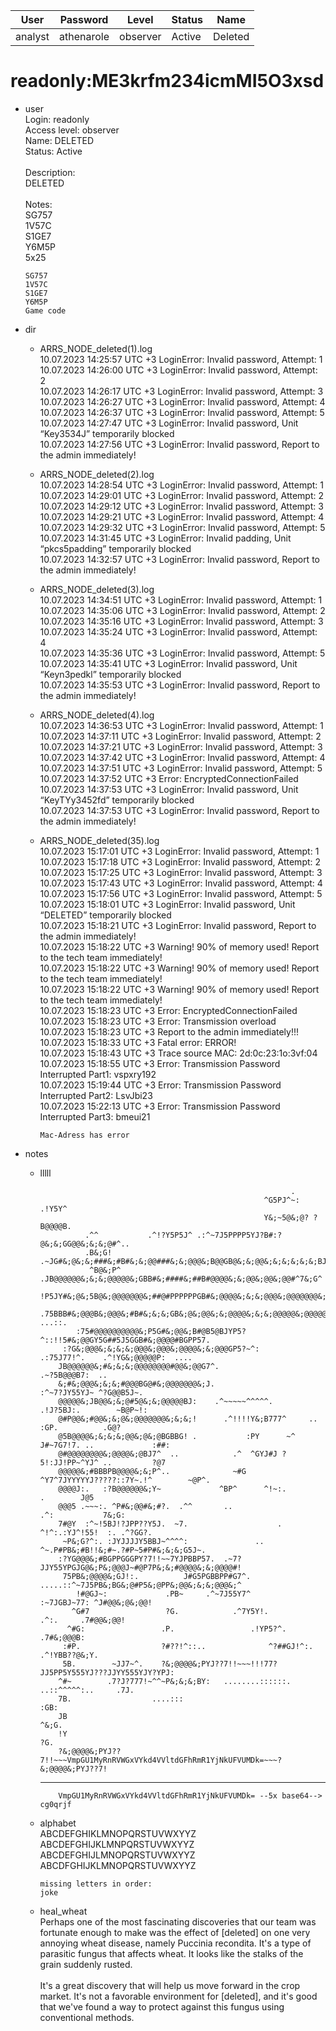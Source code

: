 | User         | Password                          | Level    | Status     | Name          |  
|--------------|-----------------------------------|----------|------------|---------------|    
| analyst      | athenarole                        | observer | Active     | Deleted       | 

# readonly:ME3krfm234icmMI5O3xsd 
* user  
  Login: readonly<br>
  Access level: observer<br>
  Name: DELETED<br>
  Status: Active<br>
  <br>
  Description:<br>
  DELETED<br>
  <br>
  Notes:<br>
  SG757<br>
  1V57C<br>
  S1GE7<br>
  Y6M5P<br>
  5x25<br>
  
      SG757
      1V57C
      S1GE7
      Y6M5P
      Game code

* dir<br>
  * ARRS_NODE_deleted(1).log<br>
    10.07.2023 14:25:57 UTC +3 LoginError: Invalid password, Attempt: 1<br>
    10.07.2023 14:26:00 UTC +3 LoginError: Invalid password, Attempt: 2<br>
    10.07.2023 14:26:17 UTC +3 LoginError: Invalid password, Attempt: 3<br>
    10.07.2023 14:26:27 UTC +3 LoginError: Invalid password, Attempt: 4<br>
    10.07.2023 14:26:37 UTC +3 LoginError: Invalid password, Attempt: 5<br>
    10.07.2023 14:27:47 UTC +3 LoginError: Invalid password, Unit “Key3534J” temporarily blocked<br>
    10.07.2023 14:27:56 UTC +3 LoginError: Invalid password, Report to the admin immediately!<br>
    
  * ARRS_NODE_deleted(2).log<br>
    10.07.2023 14:28:54 UTC +3 LoginError: Invalid password, Attempt: 1<br>
    10.07.2023 14:29:01 UTC +3 LoginError: Invalid password, Attempt: 2<br>
    10.07.2023 14:29:12 UTC +3 LoginError: Invalid password, Attempt: 3<br>
    10.07.2023 14:29:21 UTC +3 LoginError: Invalid password, Attempt: 4<br>
    10.07.2023 14:29:32 UTC +3 LoginError: Invalid password, Attempt: 5<br>
    10.07.2023 14:31:45 UTC +3 LoginError: Invalid padding, Unit “pkcs5padding” temporarily blocked<br>
    10.07.2023 14:32:57 UTC +3 LoginError: Invalid password, Report to the admin immediately!<br>

  * ARRS_NODE_deleted(3).log<br>
    10.07.2023 14:34:51 UTC +3 LoginError: Invalid password, Attempt: 1<br>
    10.07.2023 14:35:06 UTC +3 LoginError: Invalid password, Attempt: 2<br>
    10.07.2023 14:35:16 UTC +3 LoginError: Invalid password, Attempt: 3<br>
    10.07.2023 14:35:24 UTC +3 LoginError: Invalid password, Attempt: 4<br>
    10.07.2023 14:35:36 UTC +3 LoginError: Invalid password, Attempt: 5<br>
    10.07.2023 14:35:41 UTC +3 LoginError: Invalid password, Unit “Keyn3pedkl” temporarily blocked<br>
    10.07.2023 14:35:53 UTC +3 LoginError: Invalid password, Report to the admin immediately!

  * ARRS_NODE_deleted(4).log<br>
    10.07.2023 14:36:53 UTC +3 LoginError: Invalid password, Attempt: 1<br>
    10.07.2023 14:37:11 UTC +3 LoginError: Invalid password, Attempt: 2<br>
    10.07.2023 14:37:21 UTC +3 LoginError: Invalid password, Attempt: 3<br>
    10.07.2023 14:37:42 UTC +3 LoginError: Invalid password, Attempt: 4<br>
    10.07.2023 14:37:51 UTC +3 LoginError: Invalid password, Attempt: 5<br>
    10.07.2023 14:37:52 UTC +3 Error: EncryptedConnectionFailed&nbsp;<br>
    10.07.2023 14:37:53 UTC +3 LoginError: Invalid password, Unit “KeyTYy3452fd” temporarily blocked<br>
    10.07.2023 14:37:53 UTC +3 LoginError: Invalid password, Report to the admin immediately!<br>

  * ARRS_NODE_deleted(35).log<br>
    10.07.2023 15:17:01 UTC +3 LoginError: Invalid password, Attempt: 1<br>
    10.07.2023 15:17:18 UTC +3 LoginError: Invalid password, Attempt: 2<br>
    10.07.2023 15:17:25 UTC +3 LoginError: Invalid password, Attempt: 3<br>
    10.07.2023 15:17:43 UTC +3 LoginError: Invalid password, Attempt: 4<br>
    10.07.2023 15:17:56 UTC +3 LoginError: Invalid password, Attempt: 5<br>
    10.07.2023 15:18:01 UTC +3 LoginError: Invalid password, Unit “DELETED” temporarily blocked<br>
    10.07.2023 15:18:21 UTC +3 LoginError: Invalid password, Report to the admin immediately!<br>
    10.07.2023 15:18:22 UTC +3 Warning! 90% of memory used! Report to the tech team immediately!<br>
    10.07.2023 15:18:22 UTC +3 Warning! 90% of memory used! Report to the tech team immediately!<br>
    10.07.2023 15:18:22 UTC +3 Warning! 90% of memory used! Report to the tech team immediately!<br>
    10.07.2023 15:18:23 UTC +3 Error: EncryptedConnectionFailed<br>10.07.2023 15:18:23 UTC +3 Error: Transmission overload<br>
    10.07.2023 15:18:23 UTC +3 Report to the admin immediately!!!<br>10.07.2023 15:18:33 UTC +3 Fatal error: ERROR!<br>
    10.07.2023 15:18:43 UTC +3 Trace source MAC: 2d:0c:23:1o:3vf:04<br>10.07.2023 15:18:55 UTC +3 Error: Transmission Password Interrupted Part1: vspxry192<br>
    10.07.2023 15:19:44 UTC +3 Error: Transmission Password Interrupted Part2: LsvJbi23<br>
    10.07.2023 15:22:13 UTC +3 Error: Transmission Password Interrupted Part3: bmeui21<br>

        Mac-Adress has error

* notes<br>
  * lllll<br>
  
                                                                .                               
                                                          ^G5PJ^~:  .!Y5Y^                  
                                                          Y&;~5@&;@? ?B@@@@B.                 
                  .^^           .^!?Y5P5J^ .:^~7J5PPPP5YJ?B#:?@&;&;GG@@&;&;&;@#^..               
                  .B&;G!     .~JG#&;@&;&;###&;#B#&;&;@@###&;&;@@@&;B@@GB@&;&;@@&;&;&;&;&;&;BJP&;J              
                   ^B@&;P^ .JB@@@@@@&;&;&;@@@@@&;GBB#&;####&;##B#@@@@&;&;@@&;@@&;@@#^7&;G^              
                !P5JY#&;@&;5B@&;@@@@@@@&;##@#PPPPPPGB#&;@@@@&;&;&;@@@&;@@@@@@@&;@&;BB@P:               
                .75BBB#&;@@@B&;@@@&;#B#&;&;&;GB&;@&;@@&;&;@@@@&;&;&;@@@@@&;@@@@@@@@@@#5G###Y~. ...::.     
                :75#@@@@@@@@@@&;P5G#&;@@&;B#@B5@BJYP5?^::!!5#&;@@GY5G##5J5GGB#&;@@@@#BGPP57.     
             :?G&;@@@&;&;&;&;@@@&;@@@&;@@@@&;&;@@@GP5?~^:         .:75J77!^.    .^!YG&;@@@@@P:  ....  
            JB@@@@@@&;#&;&;&;@@@@@@@@#@@&;@@G7^.                                .~?5B@@@B7:  ..  
            &;#&;@@@&;&;&;#@@@BG@#&;@@@@@@@&;J.                           :^~7?JY55YJ~ ^?G@@B5J~.  
            @@@@@&;JB@@&;&;@#5@&;&;@@@@@BJ:    .^~~~~~^^^^^.           .!J?5BJ:.        ~B@P~!:  
            @#P@@&;#@@&;&;@&;@@@@@@@&;&;&;!      .^!!!!Y&;B777^     ..        :GP.          .G@?    
            @5B@@@@&;&;&;&;@@&;@&;@BGBBG! .           :PY      ~^ J#~7G7!7. ..             :##:   
            @#@@@@@@@@&;@@@@&;@BJ7^  ..            .^  ^GYJ#J ?5!:JJ!PP~^YJ^ ..         ?@7   
            @@@@@&;#BBBPB@@@@&;&;P^..              ~#G  ^Y7^7JYYYYYJ?????::7Y~.!^        ~@P^. 
            @@@@J:.   :?B@@@@@@&;Y~             ^BP^      ^!~:.               .        J@5   
            @@@5 .~~~:. ^P#&;@@#&;#?.  .^^       ..                      .^:           7&;G:   
            7#@Y  :^~!5BJ!?JPP??Y5J.  ~7.                    . ^!^:.:YJ^!55!  :. .^?GG?.    
             ~P&;G?^:. :JYJJJJY5BBJ~^^^^:               .. ^~.P#PB&;#B!!&;#~.?#P~5#P#&;&;&;G5J~.  
            :?YG@@@&;#BGPPGGGPY?7!!~~7YJPBBP57.  .~7?JJY55YPGJG@&;P&;@@@J~#@P7P&;&;#@@@@&;&;@@@@#! 
             75PB&;@@@@&;GJ!:.          J#G5PGBBPP#G7^.  .....::^~7J5PB&;BG&;@#P5&;@PP&;@@&;&;&;@@@&;^
                !#@GJ~:             .PB~     .^~7J55Y7^              :~7JGBJ~77: ^J#@@&;@&;@@!
               ^G#7                 ?G.            .^7Y5Y!.               .^:.     .7#@@&;@@!
              ^#G:                 .P.                 .!YP5?^.                    .7#&;@@@B:
             :#P.                  ?#??!^::..              ^?##GJ!^:.          .^!YBB??@&;Y. 
             5B.        ~JJ7~^.    ?&;@@@@&;PYJ??7!!~~~!!!77?JJ5PP5Y555YJ???JJYY555YJY?YPJ:   
            ^#~        .7?J?777!~^^~P&;&;&;BY:   ........::::::.       ..::^^^^^:..     .7J.   
            7B.                  ....:::                                              :GB:  
            JB                                                                         ^&;G. 
            !Y                                                                          ?G. 
            ?&;@@@@&;PYJ??7!!~~~VmpGU1MyRnRVWGxVYkd4VVltdGFhRmR1YjNkUFVUMDk=~~~?&;@@@@&;PYJ??7!
    ---
            VmpGU1MyRnRVWGxVYkd4VVltdGFhRmR1YjNkUFVUMDk= --5x base64--> cg0qrjf

  * alphabet<br>
    ABCDEFGHIKLMNOPQRSTUVWXYYZ<br>
    ABCDEFGHIJKLMNPQRSTUVWXYYZ<br>
    ABCDEFGHIJLMNOPQRSTUVWXYYZ<br>
    ABCDFGHIJKLMNOPQRSTUVWXYYZ<br>

        missing letters in order:
        joke

  * heal_wheat<br>
    Perhaps one of the most fascinating discoveries that our team was fortunate enough to make was the effect of \[deleted\] on one very annoying wheat disease, namely Puccinia recondita. It's a type of parasitic fungus that affects wheat. It looks like the stalks of the grain suddenly rusted. <br>
    <br>
    It's a great discovery that will help us move forward in the crop market. It's not a favorable environment for [deleted], and it's good that we've found a way to protect against this fungus using conventional methods.<br>
    
    
                
